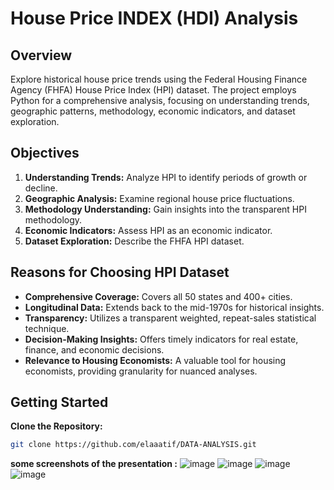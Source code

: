 # House Price INDEX (HDI) Analysis

## Overview

Explore historical house price trends using the Federal Housing Finance Agency (FHFA) House Price Index (HPI) dataset. The project employs Python for a comprehensive analysis, focusing on understanding trends, geographic patterns, methodology, economic indicators, and dataset exploration.

## Objectives

1. **Understanding Trends:** Analyze HPI to identify periods of growth or decline.
2. **Geographic Analysis:** Examine regional house price fluctuations.
3. **Methodology Understanding:** Gain insights into the transparent HPI methodology.
4. **Economic Indicators:** Assess HPI as an economic indicator.
5. **Dataset Exploration:** Describe the FHFA HPI dataset.

## Reasons for Choosing HPI Dataset

- **Comprehensive Coverage:** Covers all 50 states and 400+ cities.
- **Longitudinal Data:** Extends back to the mid-1970s for historical insights.
- **Transparency:** Utilizes a transparent weighted, repeat-sales statistical technique.
- **Decision-Making Insights:** Offers timely indicators for real estate, finance, and economic decisions.
- **Relevance to Housing Economists:** A valuable tool for housing economists, providing granularity for nuanced analyses.

## Getting Started

 **Clone the Repository:**
   ```bash
   git clone https://github.com/elaaatif/DATA-ANALYSIS.git
   ```
**some screenshots of the presentation :**
![image](https://github.com/elaaatif/DATA-ANALYSIS/assets/122917261/5bc78020-cc3c-4dc1-8010-002e98b95f03)
![image](https://github.com/elaaatif/DATA-ANALYSIS/assets/122917261/5d3c4d19-f69d-4c29-a362-e50fad2b1be7)
![image](https://github.com/elaaatif/DATA-ANALYSIS/assets/122917261/f64a458d-e2ce-4aa0-9bca-c2763c984255)
![image](https://github.com/elaaatif/DATA-ANALYSIS/assets/122917261/ee8d9de8-a4f6-4f16-a39c-c6302d4ef13e)
